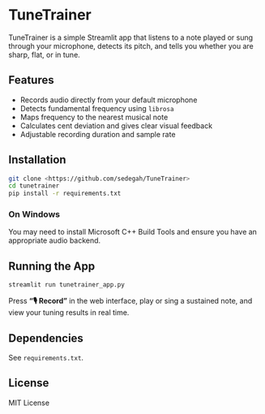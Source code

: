 # TuneTrainer 

TuneTrainer is a simple Streamlit app that listens to a note played or sung through your microphone, detects its pitch, and tells you whether you are sharp, flat, or in tune.

## Features
- Records audio directly from your default microphone
- Detects fundamental frequency using `librosa`
- Maps frequency to the nearest musical note
- Calculates cent deviation and gives clear visual feedback
- Adjustable recording duration and sample rate

## Installation

```bash
git clone <https://github.com/sedegah/TuneTrainer>
cd tunetrainer
pip install -r requirements.txt
```

### On Windows
You may need to install Microsoft C++ Build Tools and ensure you have an appropriate audio backend.

## Running the App

```bash
streamlit run tunetrainer_app.py
```

Press **“🎙️ Record”** in the web interface, play or sing a sustained note, and view your tuning results in real time.

## Dependencies
See `requirements.txt`.

## License
MIT License
